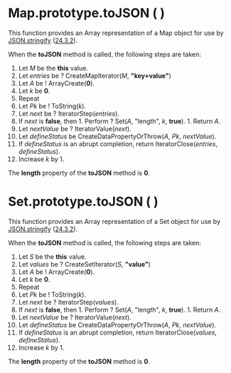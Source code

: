 # Map.prototype.toJSON ( )

This function provides an Array representation of a Map object for use by [JSON.stringify][json-stringify] ([24.3.2][json-stringify]).

When the **toJSON** method is called, the following steps are taken:

1. Let *M* be the **this** value.
1. Let *entries* be ? CreateMapIterator(*M*, **"key+value"**)
1. Let *A* be ! ArrayCreate(**0**).
1. Let *k* be **0**.
1. Repeat
  1. Let *Pk* be ! ToString(*k*).
  1. Let *next* be ? IteratorStep(*entries*).
  1. If *next* is **false**, then
    1. Perform ? Set(*A*, "length", *k*, **true**).
    1. Return *A*.
  1. Let *nextValue* be ? IteratorValue(*next*).
  1. Let *defineStatus* be CreateDataPropertyOrThrow(*A*, *Pk*, *nextValue*).
  1. If *defineStatus* is an abrupt completion, return IteratorClose(*entries*, *defineStatus*).
  1. Increase *k* by 1.

The **length** property of the **toJSON** method is **0**.

# Set.prototype.toJSON ( )

This function provides an Array representation of a Set object for use by [JSON.stringify][json-stringify] ([24.3.2][json-stringify]).

When the **toJSON** method is called, the following steps are taken:

1. Let *S* be the **this** value.
1. Let *values* be ? CreateSetIterator(*S*, **"value"**)
1. Let *A* be ! ArrayCreate(**0**).
1. Let *k* be **0**.
1. Repeat
  1. Let *Pk* be ! ToString(*k*).
  1. Let *next* be ? IteratorStep(*values*).
  1. If *next* is **false**, then
    1. Perform ? Set(*A*, "length", *k*, **true**).
    1. Return *A*.
  1. Let *nextValue* be ? IteratorValue(*next*).
  1. Let *defineStatus* be CreateDataPropertyOrThrow(*A*, *Pk*, *nextValue*).
  1. If *defineStatus* is an abrupt completion, return IteratorClose(*values*, *defineStatus*).
  1. Increase *k* by 1.

The **length** property of the **toJSON** method is **0**.

[json-stringify]: http://www.ecma-international.org/ecma-262/6.0/#sec-json.stringify
